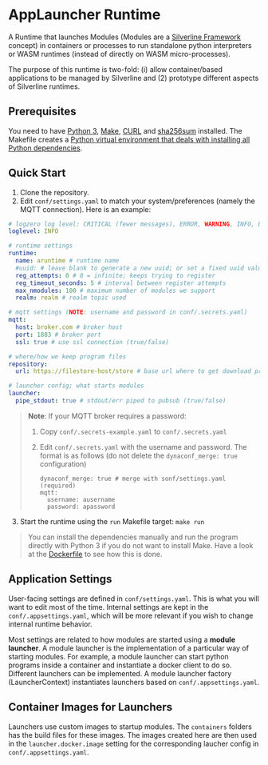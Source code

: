 # AppLauncher Runtime

A Runtime that launches Modules (Modules are a [Silverline Framework](https://github.com/SilverLineFramework) concept) in containers or processes to run standalone python interpreters or WASM runtimes (instead of directly on WASM micro-processes).

The purpose of this runtime is two-fold: (i) allow container/based applications to be managed by Silverline and (2) prototype different aspects of Silverline runtimes.

## Prerequisites

You need to have [Python 3](https://command-not-found.com/python3), [Make](https://command-not-found.com/make), [CURL](https://command-not-found.com/curl) and [sha256sum](https://command-not-found.com/sha256sum) installed. The Makefile creates a [Python virtual environment that deals with installing all Python dependencies](https://github.com/sio/Makefile.venv).

## Quick Start

1. Clone the repository.
2. Edit `conf/settings.yaml` to match your system/preferences (namely the MQTT connection). Here is an example:
```yaml
# logzero log level: CRITICAL (fewer messages), ERROR, WARNING, INFO, DEBUG (more messages)
loglevel: INFO 

# runtime settings
runtime:
  name: aruntime # runtime name
  #uuid: # leave blank to generate a new uuid; or set a fixed uuid value
  reg_attempts: 0 # 0 = infinite; keeps trying to register
  reg_timeout_seconds: 5 # interval between register attempts
  max_nmodules: 100 # maximum number of modules we support
  realm: realm # realm topic used

# mqtt settings (NOTE: username and password in conf/.secrets.yaml)
mqtt:
  host: broker.com # broker host
  port: 1883 # broker port
  ssl: true # use ssl connection (true/false)

# where/how we keep program files
repository:
  url: https://filestore-host/store # base url where to get download program files

# launcher config; what starts modules 
launcher:
  pipe_stdout: true # stdout/err piped to pubsub (true/false)
```

> **Note**: If your MQTT broker requires a password:
>
> 1. Copy `conf/.secrets-example.yaml` to `conf/.secrets.yaml`
>
> 2. Edit `conf/.secrets.yaml` with the username and password. The format is as follows (do not delete the `dynaconf_merge: true` configuration)
>
>    ```
>    dynaconf_merge: true # merge with sonf/settings.yaml (required)
>    mqtt:
>      username: ausername
>      password: apassword
>    ```

3. Start the runtime using the `run` Makefile target:
`make run`

> You can install the dependencies manually and run the program directly with Python 3 if you do not want to install Make. Have a look at the [Dockerfile](Dockerfile) to see how this is done.
 
## Application Settings

User-facing settings are defined in `conf/settings.yaml`. This is what you will want to edit most of the time. Internal settings are kept in the `conf/.appsettings.yaml`, which will be more relevant if you wish to change internal runtime behavior. 

Most settings are related to how modules are started using a **module launcher**. A module launcher is the implementation of a particular way of starting modules. For example, a module launcher can start python programs inside a container and instantiate
a docker client to do so. Different launchers can be implemented. A module launcher factory (LauncherContext) instantiates launchers based on `conf/.appsettings.yaml`.

## Container Images for Launchers

Launchers use custom images to startup modules. The `containers` folders has the build files for these images. The images created here are then used in the `launcher.docker.image` setting for the corresponding laucher config in `conf/.appsettings.yaml`.
